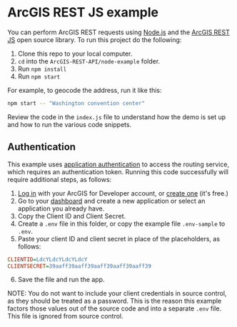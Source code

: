 # ArcGIS REST JS example

You can perform ArcGIS REST requests using [Node.js](https://nodejs.org) and the [ArcGIS REST JS](https://esri.github.io/arcgis-rest-js/) open source library. To run this project do the following:

1. Clone this repo to your local computer.
2. `cd` into the `ArcGIS-REST-API/node-example` folder.
3. Run `npm install`
4. Run `npm start`

For example, to geocode the address, run it like this:

```bash
npm start -- "Washington convention center"
```

Review the code in the `index.js` file to understand how the demo is set up and how to run the various code snippets.

## Authentication

This example uses [application authentication](https://developers.arcgis.com/documentation/core-concepts/security-and-authentication/accessing-arcgis-online-services/) to access the routing service, which requires an authentication token. Running this code successfully will require additional steps, as follows:

1. [Log in](https://developers.arcgis.com/sign-in/) with your ArcGIS for Developer account, or [create one](https://developers.arcgis.com/sign-up/) (it's free.)
2. Go to your [dashboard](https://developers.arcgis.com/dashboard) and create a new application or select an application you already have.
3. Copy the Client ID and Client Secret.
4. Create a `.env` file in this folder, or copy the example file `.env-sample` to `.env`.
5. Paste your client ID and client secret in place of the placeholders, as follows:

```ini
CLIENTID=LdcYLdcYLdcYLdcY
CLIENTSECRET=39aaff39aaff39aaff39aaff39aaff39
```

6. Save the file and run the app.

NOTE: You do not want to include your client credentials in source control, as they should be treated as a password. This is the reason this example factors those values out of the source code and into a separate `.env` file. This file is ignored from source control.
